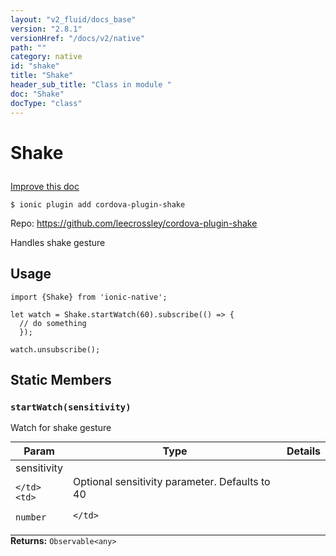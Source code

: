 ```yaml
---
layout: "v2_fluid/docs_base"
version: "2.8.1"
versionHref: "/docs/v2/native"
path: ""
category: native
id: "shake"
title: "Shake"
header_sub_title: "Class in module "
doc: "Shake"
docType: "class"
---
```








<h1 class="api-title">
  
  Shake
  

  

  </h1>

<a class="improve-v2-docs" href="http://github.com/driftyco/ionic-native/edit/master/src/plugins/shake.ts#L1">
  Improve this doc
</a>



<!-- decorators -->





<pre><code>$ ionic plugin add cordova-plugin-shake</code></pre>
<p>Repo:
  <a href="https://github.com/leecrossley/cordova-plugin-shake">
    https://github.com/leecrossley/cordova-plugin-shake
  </a>
</p>

<!-- description -->

<p>Handles shake gesture</p>



<!-- if doc.decorators -->

<!-- @usage tag -->

<h2>Usage</h2>

<pre><code class="lang-typescript">import {Shake} from &#39;ionic-native&#39;;

let watch = Shake.startWatch(60).subscribe(() =&gt; {
  // do something
  });

watch.unsubscribe();
</code></pre>




<!-- @property tags -->


<h2>Static Members</h2>

<div id="startWatch"></div>
<h3><code>startWatch(sensitivity)</code>
  
</h3>




Watch for shake gesture


<table class="table param-table" style="margin:0;">
  <thead>
  <tr>
    <th>Param</th>
    <th>Type</th>
    <th>Details</th>
  </tr>
  </thead>
  <tbody>
  
  <tr>
    <td>
      sensitivity
      
      
    </td>
    <td>
      
<code>number</code>
    </td>
    <td>
      <p>Optional sensitivity parameter. Defaults to 40</p>

      
    </td>
  </tr>
  
  </tbody>
</table>





<div class="return-value" markdown="1">
  <i class="icon ion-arrow-return-left"></i>
  <b>Returns:</b> 
<code>Observable&lt;any&gt;</code> 
</div>




<!-- methods on the class -->



<!-- other classes -->

<!-- end other classes -->

<!-- interfaces -->

<!-- end interfaces -->

<!-- related link --><!-- end content block -->


<!-- end body block -->

